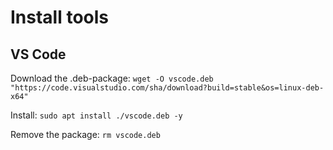 # Install tools

## VS Code

Download the .deb-package:
`wget -O vscode.deb "https://code.visualstudio.com/sha/download?build=stable&os=linux-deb-x64"`

Install:
`sudo apt install ./vscode.deb -y`

Remove the package:
`rm vscode.deb`
